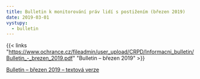 ```yaml
---
title: Bulletin k monitorování práv lidí s postižením (březen 2019)
date: 2019-03-01
vystupy:
  - bulletin
---
```


{{< links "https://www.ochrance.cz/fileadmin/user_upload/CRPD/Informacni_bulletin/Bulletin_-_brezen_2019.pdf" "Bulletin – březen 2019" >}}

[Bulletin – březen 2019 – textová verze](https://www.ochrance.cz/fileadmin/user_upload/CRPD/Informacni_bulletin/Bulletin_-_brezen_2019.docx)
